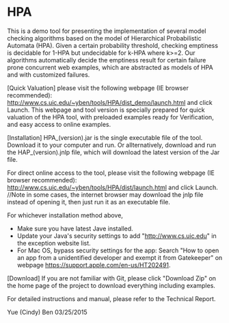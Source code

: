 # HPA
This is a demo tool for presenting the implementation of several model checking algorithms based on the model of Hierarchical Probabilistic Automata (HPA). Given a certain probability threshold, checking emptiness is decidable for 1-HPA but undecidable for k-HPA where k>=2. Our algorithms automatically decide the emptiness result for certain failure prone concurrent web examples, which are abstracted as models of HPA and with customized failures. 

[Quick Valuation]
please visit the following webpage (IE browser recommended):
http://www.cs.uic.edu/~yben/tools/HPA/dist_demo/launch.html
and click Launch.
This webpage and tool version is specially prepared for quick valuation of the HPA tool, with preloaded examples ready for Verification, and easy access to online examples.

[Installation]
HPA_(version).jar is the single executable file of the tool. Download it to your computer and run. 
Or allternatively, download and run the HAP_(version).jnlp file, which will download the latest version of the Jar file.

For direct online access to the tool, please visit the following webpage (IE browser recommended):
http://www.cs.uic.edu/~yben/tools/HPA/dist/launch.html
and click Launch.
//Note in some cases, the internet browser may download the jnlp file instead of opening it, then just run it as an executable file.

For whichever installation method above,
- Make sure you have latest Jave installed.
- Update your Java's security settings to add "http://www.cs.uic.edu" in the exception website list.
- For Mac OS, bypass security settings for the app:
  Search "How to open an app from a unidentified developer and exempt it from Gatekeeper"
  on webpage https://support.apple.com/en-us/HT202491.

[Download]
If you are not familiar with Git, please click "Download Zip" on the home page of the project to download everything including examples.

For detailed instructions and manual, please refer to the Technical Report.

Yue (Cindy) Ben
03/25/2015
